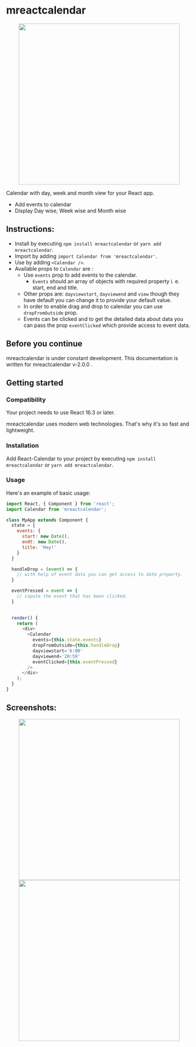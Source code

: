 # mreactcalendar

<div align="center">
  <img width="436" heigth="398" src="https://firebasestorage.googleapis.com/v0/b/mithleshyadavcomnp.appspot.com/o/Screenshot%20from%202020-04-27%2020-06-23%201.png?alt=media&token=eb6099fa-3354-4f0c-accc-bb3c4c8f1a78">
</div>

Calendar with day, week and month view for your React app.

* Add events to calendar
* Display Day wise, Week wise and Month wise


## Instructions:
* Install by executing `npm install mreactcalendar` or `yarn add mreactcalendar`.
* Import by adding `import Calendar from 'mreactcalendar'`.
* Use by adding `<Calendar />`. 
* Available props to `Calendar` are : 
  * Use `events` prop to add events to the calendar.
      * `Events` should an array of objects with required property i. e. start, end and title.
  * Other props are: `dayviewstart`, `dayviewend` and `view` though they have default you can change it to provide your default value.
  * In order to enable drag and drop to calendar you can use `dropFromOutside` prop.
  * Events can be clicked and to get the detailed data about data you can pass the prop `eventClicked` which provide access to event data.


## Before you continue

mreactcalendar is under constant development. This documentation is written for mreactcalendar v-2.0.0 .

## Getting started

### Compatibility

Your project needs to use React 16.3 or later.

mreactcalendar uses modern web technologies. That's why it's so fast and lightweight.


### Installation

Add React-Calendar to your project by executing `npm install mreactcalendar` or `yarn add mreactcalendar`.

### Usage

Here's an example of basic usage:

```js
import React, { Component } from 'react';
import Calendar from 'mreactcalendar';

class MyApp extends Component {
  state = {
    events: {
      start: new Date(),
      endt: new Date(),
      title: 'Hey!'
    }
  }

  handleDrop = (event) => {
    // with help of event data you can get access to date property.
  }

  eventPressed = event => {
    // capute the event that has been clicked.
  }
  

  render() {
    return (
      <div>
        <Calendar
          events={this.state.events}
          dropFromOutside={this.handleDrop}
          dayviewstart='6:00'
          dayviewend='20:59'
          eventClicked={this.eventPressed}
        /> 
      </div>
    );
  }
}
```

## Screenshots: 
  <div align="center">
  <img width="436" heigth="398" src="https://firebasestorage.googleapis.com/v0/b/mithleshyadavcomnp.appspot.com/o/Screenshot%20from%202020-04-27%2020-06-30%201.png?alt=media&token=da4b3ce2-42da-4d1c-b254-a3dbb03ef8ae">
  <br>
  <img width="436" heigth="398" src="https://firebasestorage.googleapis.com/v0/b/mithleshyadavcomnp.appspot.com/o/Screenshot%20from%202020-04-27%2020-06-40%201.png?alt=media&token=f7de3e49-0f89-4fd9-ac02-cae19ab88a67">
</div>
 
